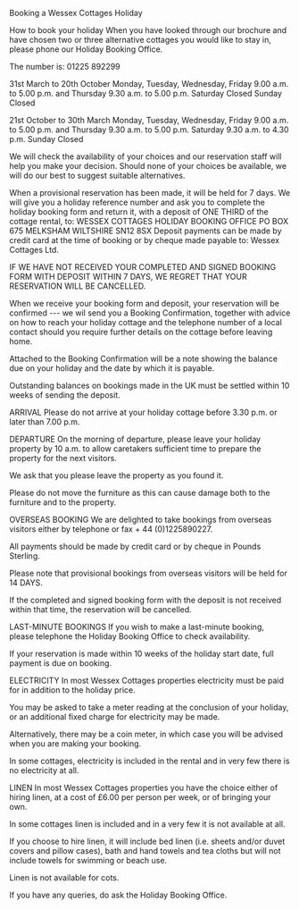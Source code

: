Booking a Wessex Cottages Holiday

How to book your holiday
When you have looked through our brochure and have chosen two or three alternative cottages you would like to stay in, please phone our Holiday Booking Office.

The number is: 01225 892299

31st March to 20th October
Monday, Tuesday, Wednesday, Friday 9.00 a.m. to 5.00 p.m. and Thursday 9.30 a.m. to 5.00 p.m.
Saturday Closed
Sunday Closed

21st October to 30th March
Monday, Tuesday, Wednesday, Friday 9.00 a.m. to 5.00 p.m. and Thursday 9.30 a.m. to 5.00 p.m.
Saturday 9.30 a.m. to 4.30 p.m.
Sunday Closed


We will check the availability of your choices and our reservation staff will help you make your decision.
Should none of your choices be available, we will do our best to suggest suitable alternatives.

When a provisional reservation has been made, it will be held for 7 days. We will give you a holiday reference number and ask you to complete the holiday booking form and return it, with a deposit of ONE THIRD of the cottage rental, to: 
WESSEX COTTAGES HOLIDAY BOOKING OFFICE PO BOX 675
MELKSHAM
WILTSHIRE SN12 8SX
Deposit payments can be made by credit card at the time of booking or by cheque made payable to:
Wessex Cottages Ltd.



IF WE HAVE NOT RECEIVED YOUR COMPLETED AND SIGNED BOOKING FORM WITH DEPOSIT WITHIN 7 DAYS, WE REGRET THAT YOUR RESERVATION WILL BE CANCELLED.


When we receive your booking form and deposit, your reservation will be confirmed --- we wil send you a Booking Confirmation, together with advice on how to reach your holiday cottage and the telephone number of a local contact should you require further details on the cottage before leaving home.

Attached to the Booking Confirmation will be a note showing the balance due on your holiday and the date by which it is payable.

Outstanding balances on bookings made in the UK must be settled within 10 weeks of sending the deposit.


ARRIVAL
Please do not arrive at your holiday cottage before 3.30 p.m. or later than 7.00 p.m.

DEPARTURE
On the morning of departure, please leave your holiday property by 10 a.m. to allow caretakers sufficient time to prepare the property for the next visitors.

We ask that you please leave the property as you found it.

Please do not move the furniture as this can cause damage both to the furniture and to the property.


OVERSEAS BOOKING
We are delighted to take bookings from overseas visitors either by telephone or fax + 44 (0)1225890227. 

All payments should be made by credit card or by cheque in Pounds Sterling.

Please note that provisional bookings from overseas visitors will be held for 14 DAYS.

If the completed and signed booking form with the deposit is not received within that time, the reservation will be cancelled.



LAST-MINUTE BOOKINGS
If you wish to make a last-minute booking, please telephone the Holiday Booking Office to check availability.

If your reservation is made within 10 weeks of the holiday start date, full payment is due on booking.


ELECTRICITY
In most Wessex Cottages properties electricity must be paid for in addition to the holiday price.

You may be asked to take a meter reading at the conclusion of your holiday, or an additional fixed charge for electricity may be made.

Alternatively, there may be a coin meter, in which case you will be advised when you are making your booking.
 
In some cottages, electricity is included in the rental and in very few there is no electricity at all.




LINEN
In most Wessex Cottages properties you have the choice either of hiring linen, at a cost of £6.00 per person per week, or of bringing your own.

In some cottages linen is included and in a very few it is not available at all.

If you choose to hire linen, it will include bed linen (i.e. sheets and/or duvet covers and pillow cases), bath and hand towels and tea cloths but will not include towels for swimming or beach use.

Linen is not available for cots.

If you have any queries, do ask the Holiday Booking Office.





